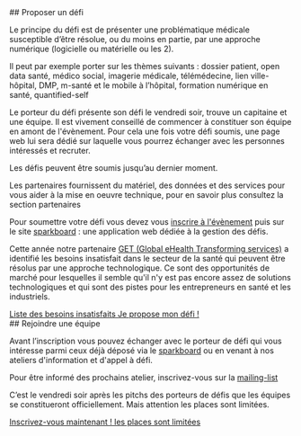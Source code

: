 <div class="col-xs-12 col-md-6" markdown="1">
## Proposer un défi

Le principe du défi est de présenter une problématique médicale susceptible d’être résolue, ou du moins en partie, par une approche numérique (logicielle ou matérielle ou les 2).

Il peut par exemple porter sur les thèmes suivants : dossier patient, open data santé, médico social, imagerie médicale, télémédecine, lien ville-hôpital, DMP, m-santé et le mobile à l’hôpital, formation numérique en santé, quantified-self

Le porteur du défi présente son défi le vendredi soir, trouve un capitaine et une équipe. Il est vivement conseillé de commencer à constituer son équipe en amont de l'évènement. Pour cela une fois votre défi soumis, une page web lui sera dédié sur laquelle vous pourrez échanger avec les personnes intéressés et recruter.

Les défis peuvent être soumis jusqu’au dernier moment.

Les partenaires fournissent du matériel, des données et des services pour vous aider à la mise en oeuvre technique, pour en savoir plus consultez la section partenaires

Pour soumettre votre défi vous devez vous [inscrire à l'évènement](http://hhcamp.eventbrite.fr) puis sur le site [sparkboard](http://hhcamp.sparkboard.com) : une application web dédiée à la gestion des défis.

Cette année notre partenaire [GET (Global eHealth Transforming services)](http://www.get-ehealth.eu/) a identifié les besoins insatisfait dans le secteur de la santé qui peuvent être résolus par une approche technologique. Ce sont des opportunités de marché pour lesquelles il semble qu'il n'y est pas encore assez de solutions technologiques et qui sont des pistes pour les entrepreneurs en santé et les industriels.

<a href="http://www.get-ehealth.eu/fill-the-gap/" class="btn btn-primary btn-block">
          Liste des besoins insatisfaits
        </a>
<a href="http://hhcamp.sparkboard.com" class="btn btn-primary btn-block">
          Je propose mon défi !
        </a>
</div>

<div class="col-xs-12 col-md-6" markdown="1">
## Rejoindre une équipe

Avant l’inscription vous pouvez échanger avec le porteur de défi qui vous intéresse parmi ceux déjà déposé via le [sparkboard](http://hhcamp.sparkboard.com) ou en venant à nos ateliers d'information et d'appel à défi.

Pour être informé des prochains atelier, inscrivez-vous sur la [mailing-list](http://eepurl.com/Gbes1)

C’est le vendredi soir après les pitchs des porteurs de défis que les équipes se constitueront officiellement. Mais attention les places sont limitées.

<a href="http://hhcamp.eventbrite.fr" class="btn btn-primary btn-block">
          Inscrivez-vous maintenant ! les places sont limitées
        </a>

</div>
